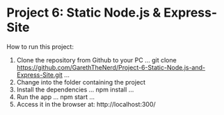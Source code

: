 # Project 6: Static Node.js & Express-Site

How to run this project:

1. Clone the repository from Github to your PC
   ...
   git clone https://github.com/GarethTheNerd/Project-6-Static-Node.js-and-Express-Site.git
   ...
2. Change into the folder containing the project
3. Install the dependencies
   ...
   npm install
   ...
4. Run the app
   ...
   npm start
   ...
5. Access it in the browser at: http://localhost:300/
